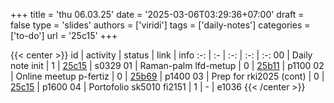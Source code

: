 +++
title = 'thu 06.03.25'
date = '2025-03-06T03:29:36+07:00'
draft = false
type = 'slides'
authors = ['viridi']
tags = ['daily-notes']
categories = ['to-do']
url = '25c15'
+++

{{< center >}}
id | activity | status | link | info
:-: | :- | :-: | :-: | :-:
00 | Daily note init          | 1 | [25c15](/notes/25c15) | s0329
01 | Raman-palm lfd-metup     | 0 | [25b11](/notes/25b11) | p1100
02 | Online meetup p-fertiz   | 0 | [25b69](/notes/25b69) | p1400
03 | Prep for rki2025 (cont)  | 0 | [25c15](/notes/25c15) | p1600
04 | Portofolio sk5010 fi2151 | 1 | - | e1036
{{< /center >}}
